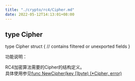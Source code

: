 ```yaml
---
title: "./crypto/rc4/Cipher.md"
date: 2022-05-12T14:13:01+08:00
---
```

## type Cipher 

type Cipher struct {
    // contains filtered or unexported fields
}

功能说明：

RC4加密算法需要的Cipher的结构定义。  
具体使用参见[func NewCipher(key []byte) (*Cipher, error)](NewCipher.md)